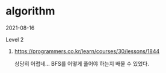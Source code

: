 # algorithm

2021-08-16

Level 2

1. https://programmers.co.kr/learn/courses/30/lessons/1844

   상당히 어렵네... BFS를 어떻게 풀어야 하는지 배울 수 있었다.